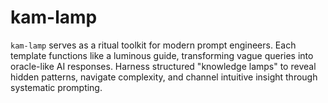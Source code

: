 # kam-lamp
`kam-lamp` serves as a ritual toolkit for modern prompt engineers. Each template functions like a luminous guide, transforming vague queries into oracle-like AI responses. Harness structured "knowledge lamps" to reveal hidden patterns, navigate complexity, and channel intuitive insight through systematic prompting.
